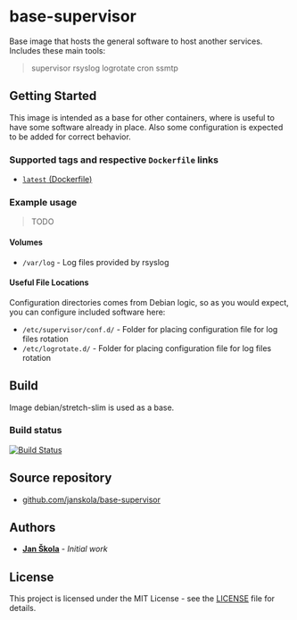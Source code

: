 # base-supervisor

Base image that hosts the general software to host another services. Includes these main tools:

> supervisor
> rsyslog
> logrotate
> cron
> ssmtp

## Getting Started

This image is intended as a base for other containers, where is useful to have some software already in place. Also some configuration is expected to be added for correct behavior.

### Supported tags and respective  `Dockerfile`  links

- [`latest`  (Dockerfile)](https://github.com/janskola/base-supervisor/blob/master/Dockerfile)

### Example usage

> TODO

#### Volumes

- `/var/log` - Log files provided by rsyslog

#### Useful File Locations

Configuration directories comes from Debian logic, so as you would expect, you can configure included software here:

- `/etc/supervisor/conf.d/` - Folder for placing configuration file for log files rotation
- `/etc/logrotate.d/` - Folder for placing configuration file for log files rotation

## Build

Image debian/stretch-slim is used as a base.

### Build status

[![Build Status](https://dev.azure.com/docker-jsk/public/_apis/build/status/base-supervisor)](https://dev.azure.com/docker-jsk/public/_build/latest?definitionId=1)

## Source repository

- [github.com/janskola/base-supervisor](https://github.com/janskola/base-supervisor)

## Authors

- [**Jan Škola**](https://github.com/janskola) - *Initial work*

## License

This project is licensed under the MIT License - see the [LICENSE](https://github.com/janskola/base-supervisor/blob/master/LICENSE) file for details.